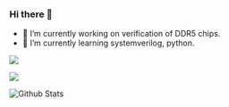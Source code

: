 ### Hi there 👋

- 🔭 I’m currently working on verification of DDR5 chips.
- 🌱 I’m currently learning systemverilog, python.

![](https://visitor-badge.glitch.me/badge?page_id=zheng-yijia.readme)

![](http://antzuhl.cn:4000/get/@zheng-yijia.readme)

![Github Stats](https://github-readme-stats.vercel.app/api?username=zheng-yijia&show_icons=true)


<!--
**zheng-yijia/zheng-yijia** is a ✨ _special_ ✨ repository because its `README.md` (this file) appears on your GitHub profile.

Here are some ideas to get you started:

- 🔭 I’m currently working on verification of DDR5 chips.
- 🌱 I’m currently learning systemverilog, python.
- 👯 I’m looking to collaborate on ...
- 🤔 I’m looking for help with ...
- 💬 Ask me about ...
- 📫 How to reach me: ...
- 😄 Pronouns: ...
- ⚡ Fun fact: ...
-->
